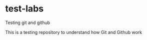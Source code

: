 # test-labs
Testing git and github

This is a testing repository to understand how Git and Github work


